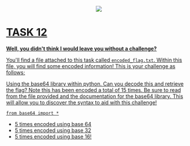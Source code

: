 <p align="center">
<a href="https://tryhackme.com/room/introtopython" target="_blank"> <img src="https://github.com/NeKroFR/README-files/blob/main/Screenshot%20from%202021-08-04%2012-26-00.png" />
</p>

  
  # TASK 12
  
**Well, you didn't think I would leave you without a challenge?**

You'll find a file attached to this task called `encoded_flag.txt`. Within this file, you will find some encoded information! This is your challenge as follows;

Using the base64 library within python. Can you decode this and retrieve the flag? Note this has been encoded a total of 15 times. Be sure to read from the file provided and the documentation for the base64 library. This will allow you to discover the syntax to aid with this challenge!

```
from base64 import *
```


  - 5 times encoded using base 64
  - 5 times encoded using base 32
  - 5 times encoded using base 16!
